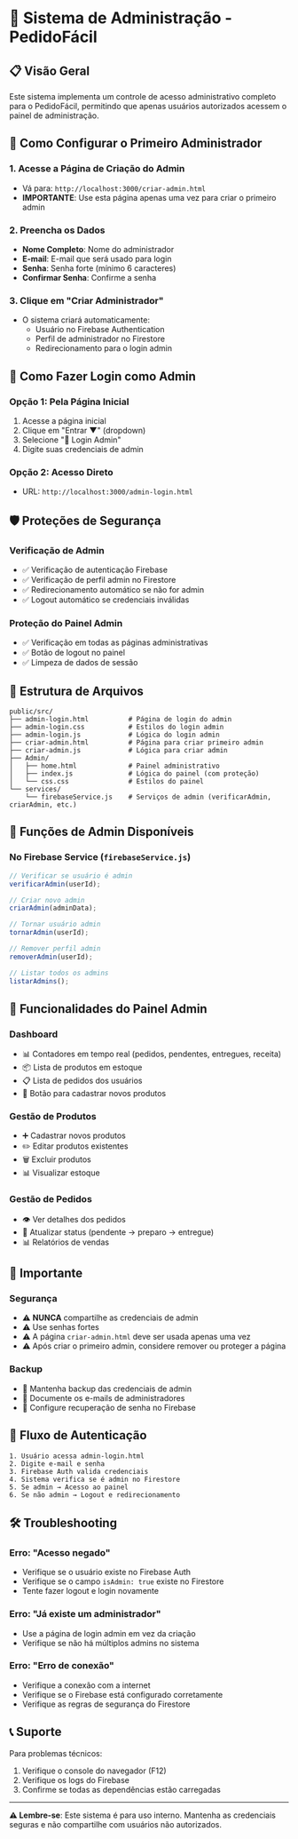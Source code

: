 # 🚀 Sistema de Administração - PedidoFácil

## 📋 Visão Geral

Este sistema implementa um controle de acesso administrativo completo para o PedidoFácil, permitindo que apenas usuários autorizados acessem o painel de administração.

## 🔐 Como Configurar o Primeiro Administrador

### 1. Acesse a Página de Criação do Admin

- Vá para: `http://localhost:3000/criar-admin.html`
- **IMPORTANTE**: Use esta página apenas uma vez para criar o primeiro admin

### 2. Preencha os Dados

- **Nome Completo**: Nome do administrador
- **E-mail**: E-mail que será usado para login
- **Senha**: Senha forte (mínimo 6 caracteres)
- **Confirmar Senha**: Confirme a senha

### 3. Clique em "Criar Administrador"

- O sistema criará automaticamente:
  - Usuário no Firebase Authentication
  - Perfil de administrador no Firestore
  - Redirecionamento para o login admin

## 🔑 Como Fazer Login como Admin

### Opção 1: Pela Página Inicial

1. Acesse a página inicial
2. Clique em "Entrar ▼" (dropdown)
3. Selecione "🔐 Login Admin"
4. Digite suas credenciais de admin

### Opção 2: Acesso Direto

- URL: `http://localhost:3000/admin-login.html`

## 🛡️ Proteções de Segurança

### Verificação de Admin

- ✅ Verificação de autenticação Firebase
- ✅ Verificação de perfil admin no Firestore
- ✅ Redirecionamento automático se não for admin
- ✅ Logout automático se credenciais inválidas

### Proteção do Painel Admin

- ✅ Verificação em todas as páginas administrativas
- ✅ Botão de logout no painel
- ✅ Limpeza de dados de sessão

## 📁 Estrutura de Arquivos

```
public/src/
├── admin-login.html          # Página de login do admin
├── admin-login.css           # Estilos do login admin
├── admin-login.js            # Lógica do login admin
├── criar-admin.html          # Página para criar primeiro admin
├── criar-admin.js            # Lógica para criar admin
├── Admin/
│   ├── home.html             # Painel administrativo
│   ├── index.js              # Lógica do painel (com proteção)
│   └── css.css               # Estilos do painel
└── services/
    └── firebaseService.js    # Serviços de admin (verificarAdmin, criarAdmin, etc.)
```

## 🔧 Funções de Admin Disponíveis

### No Firebase Service (`firebaseService.js`)

```javascript
// Verificar se usuário é admin
verificarAdmin(userId);

// Criar novo admin
criarAdmin(adminData);

// Tornar usuário admin
tornarAdmin(userId);

// Remover perfil admin
removerAdmin(userId);

// Listar todos os admins
listarAdmins();
```

## 🎯 Funcionalidades do Painel Admin

### Dashboard

- 📊 Contadores em tempo real (pedidos, pendentes, entregues, receita)
- 📦 Lista de produtos em estoque
- 📋 Lista de pedidos dos usuários
- 🔧 Botão para cadastrar novos produtos

### Gestão de Produtos

- ➕ Cadastrar novos produtos
- ✏️ Editar produtos existentes
- 🗑️ Excluir produtos
- 📊 Visualizar estoque

### Gestão de Pedidos

- 👁️ Ver detalhes dos pedidos
- 🔄 Atualizar status (pendente → preparo → entregue)
- 📊 Relatórios de vendas

## 🚨 Importante

### Segurança

- ⚠️ **NUNCA** compartilhe as credenciais de admin
- ⚠️ Use senhas fortes
- ⚠️ A página `criar-admin.html` deve ser usada apenas uma vez
- ⚠️ Após criar o primeiro admin, considere remover ou proteger a página

### Backup

- 💾 Mantenha backup das credenciais de admin
- 💾 Documente os e-mails de administradores
- 💾 Configure recuperação de senha no Firebase

## 🔄 Fluxo de Autenticação

```
1. Usuário acessa admin-login.html
2. Digite e-mail e senha
3. Firebase Auth valida credenciais
4. Sistema verifica se é admin no Firestore
5. Se admin → Acesso ao painel
6. Se não admin → Logout e redirecionamento
```

## 🛠️ Troubleshooting

### Erro: "Acesso negado"

- Verifique se o usuário existe no Firebase Auth
- Verifique se o campo `isAdmin: true` existe no Firestore
- Tente fazer logout e login novamente

### Erro: "Já existe um administrador"

- Use a página de login admin em vez da criação
- Verifique se não há múltiplos admins no sistema

### Erro: "Erro de conexão"

- Verifique a conexão com a internet
- Verifique se o Firebase está configurado corretamente
- Verifique as regras de segurança do Firestore

## 📞 Suporte

Para problemas técnicos:

1. Verifique o console do navegador (F12)
2. Verifique os logs do Firebase
3. Confirme se todas as dependências estão carregadas

---

**⚠️ Lembre-se**: Este sistema é para uso interno. Mantenha as credenciais seguras e não compartilhe com usuários não autorizados.
